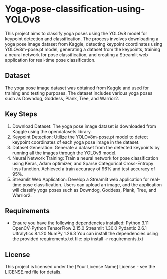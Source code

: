 # Yoga-pose-classification-using-YOLOv8
This project aims to classify yoga poses using the YOLOv8 model for keypoint detection and classification. The process involves downloading a yoga pose image dataset from Kaggle, detecting keypoint coordinates using YOLOv8m-pose.pt model, generating a dataset from the keypoints, training a neural network for pose classification, and creating a Streamlit web application for real-time pose classification.
## Dataset
The yoga pose image dataset was obtained from Kaggle and used for training and testing purposes. The dataset includes various yoga poses such as Downdog, Goddess, Plank, Tree, and Warrior2.
## Key Steps
1. Download Dataset: The yoga pose image dataset is downloaded from Kaggle using the opendatasets library.
2. Keypoint Detection: Utilize the YOLOv8m-pose.pt model to detect keypoint coordinates of each yoga pose image in the dataset.
3. Dataset Generation: Generate a dataset from the detected keypoints by running all the images through the YOLOv8 model.
4. Neural Network Training: Train a neural network for pose classification using Keras, Adam optimizer, and Sparse Categorical Cross-Entropy loss function. Achieved a train accuracy of 96% and test accuracy of 95%.
5. Streamlit Web Application: Develop a Streamlit web application for real-time pose classification. Users can upload an image, and the application will classify yoga poses such as Downdog, Goddess, Plank, Tree, and Warrior2.
## Requirements
- Ensure you have the following dependencies installed:
Python 3.11
OpenCV-Python
TensorFlow 2.15.0
Streamlit 1.30.0
Pydantic 2.6.1
Ultralytics 8.1.20
NumPy 1.26.3
You can install the dependencies using the provided requirements.txt file:
pip install -r requirements.txt

## License
This project is licensed under the [Your License Name] License - see the LICENSE.md file for details.
